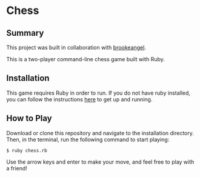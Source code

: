 # Chess
## Summary

This project was built in collaboration with [brookeangel](https://github.com/brookeangel).

This is a two-player command-line chess game built with Ruby.

## Installation

This game requires Ruby in order to run. If you do not have ruby installed, you can follow the instructions [here](https://www.ruby-lang.org/en/documentation/installation/) to get up and running.

## How to Play

Download or clone this repository and navigate to the installation directory. Then, in the terminal, run the following command to start playing:

```
$ ruby chess.rb
```

Use the arrow keys and enter to make your move, and feel free to play with a friend!
